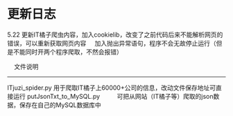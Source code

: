 更新日志
======
5.22 更新IT橘子爬虫内容，加入cookielib，改变了之前代码后来不能解析网页的错误，可以重新获取网页内容
     加入抛出异常语句，程序不会无故停止运行（但是不能同时开两个程序爬取，不然会报错）
     
     
     
文件说明
_______
ITjuzi_spider.py                用于爬取IT橘子上60000+公司的信息，改动文件保存地址可直接运行
putJsonTxt_to_MySQL.py          可把从网站（IT橘子等）爬取的json数据，保存在自己的MySQL数据库中


